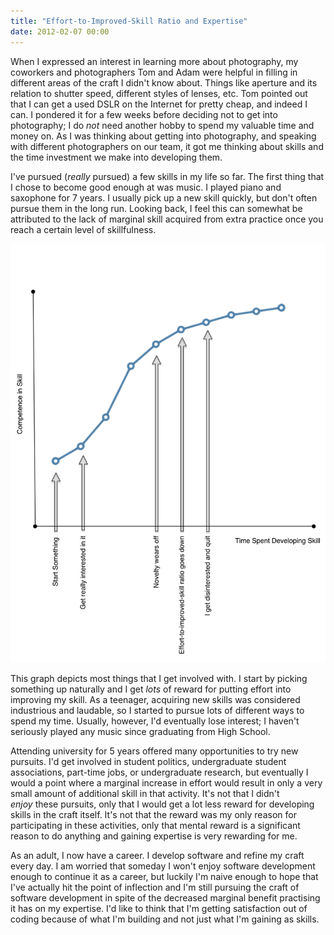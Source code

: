```yaml
---
title: "Effort-to-Improved-Skill Ratio and Expertise"
date: 2012-02-07 00:00
---
```


<p>When I expressed an interest in learning more about photography, my coworkers and photographers Tom and Adam were helpful in filling in different areas of the craft I didn't know about. Things like aperture and its relation to shutter speed, different styles of lenses, etc.
Tom pointed out that I can get a used DSLR on the Internet for pretty cheap, and indeed I can. I pondered it for a few weeks before deciding not to get into photography; I do <em>not</em> need another hobby to spend my valuable time and money on. As I was thinking about getting into photography, and speaking with different photographers on our team, it got me thinking about skills and the time investment we make into developing them.</p>

<p>I've pursued (<em>really</em> pursued) a few skills in my life so far. The first thing that I chose to become good enough at was music. I played piano and saxophone for 7 years. I usually pick up a new skill quickly, but don't often pursue them in the long run. Looking back, I feel this can somewhat be attributed to the lack of marginal skill acquired from extra practice once you reach a certain level of skillfulness.</p>

<img src="/img/import/blog/2012/02/effort-to-improved-skill-ratio-and-expertise/A29666DCFAB346DAB48F4D35BECD2613.png" class="img-responsive" />

<p>This graph depicts most things that I get involved with. I start by picking something up naturally and I get <em>lots</em> of reward for putting effort into improving my skill. As a teenager, acquiring new skills was considered industrious and laudable, so I started to pursue lots of different ways to spend my time. Usually, however, I'd eventually lose interest; I haven't seriously played any music since graduating from High School.</p>

<p>Attending university for 5 years offered many opportunities to try new pursuits. I'd get involved in student politics, undergraduate student associations, part-time jobs, or undergraduate research, but eventually I would a point where a marginal increase in effort would result in only a very small amount of additional skill in that activity. It's not that I didn't <em>enjoy</em> these pursuits, only that I would get a lot less reward for developing skills in the craft itself. It's not that the reward was my only reason for participating in these activities, only that mental reward is a significant reason to do anything and gaining expertise is very rewarding for me.</p>

<p>As an adult, I now have a career. I develop software and refine my craft every day. I am worried that someday I won't enjoy software development enough to continue it as a career, but luckily I'm naive enough to hope that I've actually hit the point of inflection and I'm still pursuing the craft of software development in spite of the decreased marginal benefit practising it has on my expertise. I'd like to think that I'm getting satisfaction out of coding because of what I'm building and not just what I'm gaining as skills.</p>

<!-- more -->

